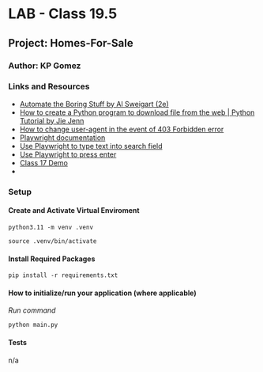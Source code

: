 # LAB - Class 19.5
## Project: Homes-For-Sale
### Author: KP Gomez
### Links and Resources
- [Automate the Boring Stuff by Al Sweigart (2e)](https://automatetheboringstuff.com/)
- [How to create a Python program to download file from the web | Python Tutorial by Jie Jenn](https://www.youtube.com/watch?v=HDEvWfSk2So)
- [How to change user-agent in the event of 403 Forbidden error ](https://stackoverflow.com/questions/16627227/problem-http-error-403-in-python-3-web-scraping)
- [Playwright documentation](https://playwright.dev/python/)
- [Use Playwright to type text into search field](https://ray.run/questions/how-do-i-simulate-typing-text-into-an-input-field-using-playwright)
- [Use Playwright to press enter](https://ray.run/questions/how-do-i-simulate-pressing-the-enter-key-in-playwright)
- [Class 17 Demo ](https://github.com/codefellows/seattle-code-python-401n8/blob/main/class-17/README.md)
- 
### Setup
#### Create and Activate Virtual Enviroment

`python3.11 -m venv .venv`

`source .venv/bin/activate`

#### Install Required Packages

`pip install -r requirements.txt`

#### How to initialize/run your application (where applicable)
*Run command* 

`python main.py`

#### Tests
n/a